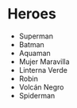# Heroes

* Superman
* Batman
* Aquaman
* Mujer Maravilla
* Linterna Verde
* Robin
* Volcán Negro
* Spiderman